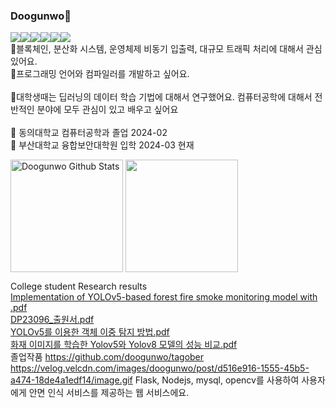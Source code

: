 ### Doogunwo👋
<!--
**doogunwo/doogunwo** is a ✨ _special_ ✨ repository because its `README.md` (this file) appears on your GitHub profile.

Here are some ideas to get you started:

- 🔭 I’m currently working on ...
- 🌱 I’m currently learning ...
- 👯 I’m looking to collaborate on ...
- 🤔 I’m looking for help with ...
- 💬 Ask me about ...
- 📫 How to reach me: ...
- 😄 Pronouns: ...
- ⚡ Fun fact: ...
-->

<img src="https://img.shields.io/badge/Node.js-339933?style=flat-square&logo=Node.js&logoColor=white"/><img src="https://img.shields.io/badge/Go-00ADD8?style=flat-square&logo=Go&logoColor=white"/><img src="https://img.shields.io/badge/Linux-FCC624?style=flat-square&logo=Linux&logoColor=white"/><img src="https://img.shields.io/badge/mysql-4479A1?style=flat-square&logo=mysql&logoColor=white"><img src="https://img.shields.io/badge/python-3776AB?style=flat-square&logo=python&logoColor=white"><img src="https://img.shields.io/badge/c++-00599C?style=flat-square&logo=c++&logoColor=white">
<br>
💬블록체인, 분산화 시스템, 운영체제 비동기 입출력, 대규모 트래픽 처리에 대해서 관심 있어요.
<br>
💬프로그래밍 언어와 컴파일러를 개발하고 싶어요.
<br>
<br>
🌱대학생때는 딥러닝의 데이터 학습 기법에 대해서 연구했어요. 컴퓨터공학에 대해서 전반적인 분야에 모두 관심이 있고 배우고 싶어요
<br>
<br>
🔭 동의대학교 컴퓨터공학과 졸업 2024-02
<br>
🔭 부산대학교 융합보안대학원 입학 2024-03 현재
<br>

<a href="https://github.com/doogunwo"><img align="center" style="height:180px" src="https://github-readme-stats.vercel.app/api?username=imysh578&show_icons=true&include_all_commits=true&theme=nord&hide_border=true" alt="Doogunwo Github Stats" /></a>
<a href="https://github.com/doogunwo"><img align="center" style="height:180px" src="https://github-readme-stats.vercel.app/api/top-langs/?username=imysh578&layout=compact&theme=nord&hide_border=true" /></a> 

College student Research results
<br>
[Implementation of YOLOv5-based forest fire smoke monitoring model with .pdf](https://github.com/doogunwo/doogunwo/files/13857664/Implementation.of.YOLOv5-based.forest.fire.smoke.monitoring.model.with.pdf)
<br>
[DP23096_출원서.pdf](https://github.com/doogunwo/doogunwo/files/13857665/DP23096_.pdf)
<br>
[YOLOv5를 이용한 객체 이중 탐지 방법.pdf](https://github.com/doogunwo/doogunwo/files/13857666/YOLOv5.pdf)
<br>
[화재 이미지를 학습한 Yolov5와 Yolov8 모델의 성능 비교.pdf](https://github.com/doogunwo/doogunwo/files/13857667/Yolov5.Yolov8.pdf)
<br>
졸업작품 https://github.com/doogunwo/tagober
<br>
https://velog.velcdn.com/images/doogunwo/post/d516e916-1555-45b5-a474-18de4a1edf14/image.gif
Flask, Nodejs, mysql, opencv를 사용하여 사용자에게 안면 인식 서비스를 제공하는 웹 서비스에요.
